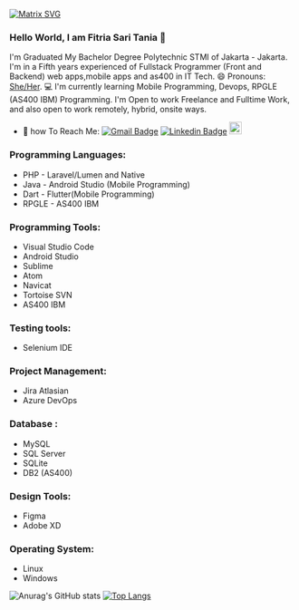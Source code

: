 [![Matrix SVG](https://raw.githubusercontent.com/rodrigograca31/rodrigograca31/master/matrix.svg)](https://www.youtube.com/watch?v=SDkAGkd4NLc)

### Hello World, I am Fitria Sari Tania  👋

I'm Graduated My Bachelor Degree Polytechnic STMI of Jakarta - Jakarta.
I'm in a Fifth years experienced of Fullstack Programmer (Front and Backend) web apps,mobile apps and as400 in IT Tech.
😄 Pronouns: [She/Her](https://www.mypronouns.org/she-her).
💻 I'm currently learning Mobile Programming, Devops, RPGLE (AS400 IBM) Programming.
I'm Open to work Freelance and Fulltime Work, and also open to work remotely, hybrid, onsite ways.

- 📮 how To Reach Me:
[![Gmail Badge](https://img.shields.io/badge/-fitriasaridarmawan-c14438?style=flat&logo=Gmail&logoColor=white)](mailto:fitriasaridarmawan4@gmail.com "Connect via Email")
[![Linkedin Badge](https://img.shields.io/badge/-fitriasaridarmawan?style=flat&logo=Linkedin&logoColor=white)](https://www.linkedin.com/in/fitria-sari-darmawan/ "Connect on LinkedIn")
[<img src="https://img.shields.io/github/followers/fitriasaridarmawan?label=follow&style=social" height="22" title="Follow me" />](https://github.com/fitriasaridarmawan) 

### Programming Languages:
- PHP - Laravel/Lumen and Native
- Java - Android Studio (Mobile Programming)
- Dart - Flutter(Mobile Programming)
- RPGLE - AS400 IBM 

### Programming Tools:
- Visual Studio Code
- Android Studio
- Sublime
- Atom
- Navicat
- Tortoise SVN
- AS400 IBM

### Testing tools:
- Selenium IDE

### Project Management:
- Jira Atlasian
- Azure DevOps

### Database :
- MySQL
- SQL Server
- SQLite
- DB2 (AS400)

### Design Tools:
- Figma
- Adobe XD

### Operating System:
- Linux
- Windows

![Anurag's GitHub stats](https://github-readme-stats.vercel.app/api?username=fitriasaridarmawan&show_icons=true&theme=dracula)
[![Top Langs](https://github-readme-stats.vercel.app/api/top-langs/?username=fitriasaridarmawan&layout=compact)](https://github.com/anuraghazra/github-readme-stats)

